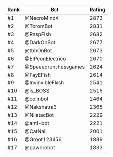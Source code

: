 Rank|Bot|Rating
---|---|---
#1|@NecroMindX|2873
#2|@ToromBot|2831
#3|@RaspFish|2682
#4|@DarkOnBot|2677
#5|@tbhOnBot|2673
#6|@ElPeonElectrico|2670
#7|@Speeedrunchessgames|2624
#8|@FayEFish|2614
#9|@InvinxibleFlxsh|2541
#10|@is_BOSS|2516
#11|@colinbot|2464
#12|@Nakshatra3|2365
#13|@NilatacBot|2229
#14|@anti-bot|2221
#15|@CatNail|2001
#16|@Groot123456|1889
#17|@pawnrobot|1833
